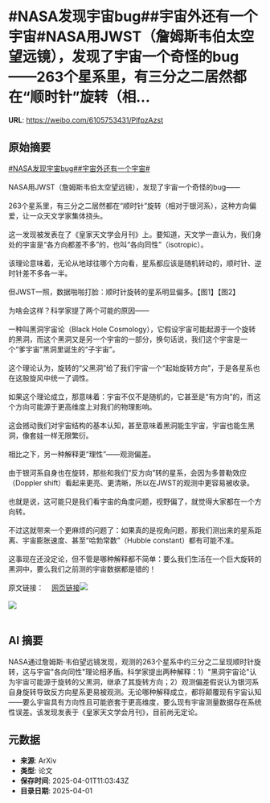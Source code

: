 # #NASA发现宇宙bug##宇宙外还有一个宇宙#NASA用JWST（詹姆斯韦伯太空望远镜），发现了宇宙一个奇怪的bug——263个星系里，有三分之二居然都在“顺时针”旋转（相...

**URL**: https://weibo.com/6105753431/PlfpzAzst

## 原始摘要

<a href="https://m.weibo.cn/search?containerid=231522type%3D1%26t%3D10%26q%3D%23NASA%E5%8F%91%E7%8E%B0%E5%AE%87%E5%AE%99bug%23&amp;extparam=%23NASA%E5%8F%91%E7%8E%B0%E5%AE%87%E5%AE%99bug%23" data-hide=""><span class="surl-text">#NASA发现宇宙bug#</span></a><a href="https://m.weibo.cn/search?containerid=231522type%3D1%26t%3D10%26q%3D%23%E5%AE%87%E5%AE%99%E5%A4%96%E8%BF%98%E6%9C%89%E4%B8%80%E4%B8%AA%E5%AE%87%E5%AE%99%23&amp;extparam=%23%E5%AE%87%E5%AE%99%E5%A4%96%E8%BF%98%E6%9C%89%E4%B8%80%E4%B8%AA%E5%AE%87%E5%AE%99%23" data-hide=""><span class="surl-text">#宇宙外还有一个宇宙#</span></a><br><br>NASA用JWST（詹姆斯韦伯太空望远镜），发现了宇宙一个奇怪的bug——<br><br>263个星系里，有三分之二居然都在“顺时针”旋转（相对于银河系），这种方向偏爱，让一众天文学家集体挠头。<br><br>这一发现被发表在了《皇家天文学会月刊》上。要知道，天文学一直认为，我们身处的宇宙是“各方向都差不多”的，也叫“各向同性”（isotropic）。<br><br>该理论意味着，无论从地球往哪个方向看，星系都应该是随机转动的，顺时针、逆时针差不多各一半。<br><br>但JWST一照，数据啪啪打脸：顺时针旋转的星系明显偏多。【图1】【图2】<br><br>为啥会这样？科学家提了两个可能的原因——<br><br>一种叫黑洞宇宙论（Black Hole Cosmology），它假设宇宙可能起源于一个旋转的黑洞，而这个黑洞又是另一个宇宙的一部分，换句话说，我们这个宇宙是一个“爹宇宙”黑洞里诞生的“子宇宙”。<br><br>这个理论认为，旋转的“父黑洞”给了我们宇宙一个“起始旋转方向”，于是各星系也在这股旋风中统一了调性。<br><br>如果这个理论成立，那意味着：宇宙不仅不是随机的，它甚至是“有方向”的，而这个方向可能源于更高维度上对我们的物理影响。<br><br>这会撼动我们对宇宙结构的基本认知，甚至意味着黑洞能生宇宙，宇宙也能生黑洞，像套娃一样无限繁衍。<br><br>相比之下，另一种解释更“理性”——观测偏差。<br><br>由于银河系自身也在旋转，那些和我们“反方向”转的星系，会因为多普勒效应（Doppler shift）看起来更亮、更清晰，所以在JWST的观测中更容易被收录。<br><br>也就是说，这可能只是我们看宇宙的角度问题，视野偏了，就觉得大家都在一个方向转。<br><br>不过这就带来一个更麻烦的问题了：如果真的是视角问题，那我们测出来的星系距离、宇宙膨胀速度、甚至“哈勃常数”（Hubble constant）都有可能不准。<br><br>这事现在还没定论，但不管是哪种解释都不简单：要么我们生活在一个巨大旋转的黑洞中，要么我们之前测的宇宙数据都是错的！<br><br>原文链接：<a href="https://weibo.cn/sinaurl?u=https%3A%2F%2Fwww.smithsonianmag.com%2Fsmart-news%2Fjames-webb-space-telescope-reveals-that-most-galaxies-rotate-clockwise-180986224%2F" data-hide=""><span class="url-icon"><img style="width: 1rem;height: 1rem" src="https://h5.sinaimg.cn/upload/2015/09/25/3/timeline_card_small_web_default.png" referrerpolicy="no-referrer"></span><span class="surl-text">网页链接</span></a><img style="" src="https://tvax4.sinaimg.cn/large/006Fd7o3gy1i01c3k6lawj30ts0y14qp.jpg" referrerpolicy="no-referrer"><br><br><img style="" src="https://tvax1.sinaimg.cn/large/006Fd7o3gy1i01c3ke2ykj30ts0vz1kx.jpg" referrerpolicy="no-referrer"><br><br>

## AI 摘要

NASA通过詹姆斯·韦伯望远镜发现，观测的263个星系中约三分之二呈现顺时针旋转，这与宇宙"各向同性"理论相矛盾。科学家提出两种解释：1）"黑洞宇宙论"认为宇宙可能源于旋转的父黑洞，继承了其旋转方向；2）观测偏差假说认为银河系自身旋转导致反方向星系更易被观测。无论哪种解释成立，都将颠覆现有宇宙认知——要么宇宙具有方向性且可能嵌套于更高维度，要么现有宇宙测量数据存在系统性误差。该发现发表于《皇家天文学会月刊》，目前尚无定论。

## 元数据

- **来源**: ArXiv
- **类型**: 论文
- **保存时间**: 2025-04-01T11:03:43Z
- **目录日期**: 2025-04-01
